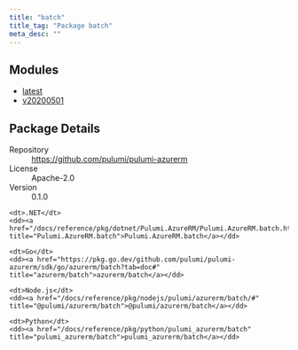 ```yaml
---
title: "batch"
title_tag: "Package batch"
meta_desc: ""
---
```


<!-- WARNING: this file was generated by Pulumi Docs Generator. -->
<!-- Do not edit by hand unless you're certain you know what you are doing! -->



<h2 id="modules">Modules</h2>
<ul class="api">
    <li><a href="latest/" title="latest"><span class="symbol module"></span>latest</a></li>
    <li><a href="v20200501/" title="v20200501"><span class="symbol module"></span>v20200501</a></li>
</ul>

<h2 id="package-details">Package Details</h2>
<dl class="package-details">
	<dt>Repository</dt>
	<dd><a href="https://github.com/pulumi/pulumi-azurerm">https://github.com/pulumi/pulumi-azurerm</a></dd>
	<dt>License</dt>
	<dd>Apache-2.0</dd>
	<dt>Version</dt>
	<dd>0.1.0</dd>
</dl>



<dl class="tabular">

    <dt>.NET</dt>
    <dd><a href="/docs/reference/pkg/dotnet/Pulumi.AzureRM/Pulumi.AzureRM.batch.html" title="Pulumi.AzureRM.batch">Pulumi.AzureRM.batch</a></dd>

    <dt>Go</dt>
    <dd><a href="https://pkg.go.dev/github.com/pulumi/pulumi-azurerm/sdk/go/azurerm/batch?tab=doc#" title="azurerm/batch">azurerm/batch</a></dd>

    <dt>Node.js</dt>
    <dd><a href="/docs/reference/pkg/nodejs/pulumi/azurerm/batch/#" title="@pulumi/azurerm/batch">@pulumi/azurerm/batch</a></dd>

    <dt>Python</dt>
    <dd><a href="/docs/reference/pkg/python/pulumi_azurerm/batch" title="pulumi_azurerm/batch">pulumi_azurerm/batch</a></dd>

</dl>

